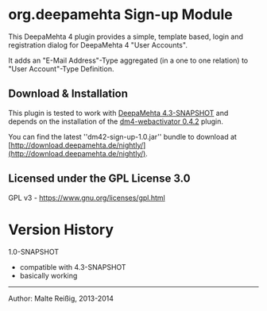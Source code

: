 
# org.deepamehta Sign-up Module

This DeepaMehta 4 plugin provides a simple, template based, login and registration dialog for DeepaMehta 4 "User Accounts".

It adds an "E-Mail Address"-Type aggregated (in a one to one relation) to "User Account"-Type Definition.

## Download & Installation

This plugin is tested to work with [DeepaMehta 4.3-SNAPSHOT](https://github.com/jri/deepamehta) and depends on the installation of the [dm4-webactivator 0.4.2](https://github.com/jri/dm4-webactivator) plugin. 

You can find the latest ''dm42-sign-up-1.0.jar'' bundle to download at [http://download.deepamehta.de/nightly/](http://download.deepamehta.de/nightly/).

## Licensed under the GPL License 3.0

GPL v3 - https://www.gnu.org/licenses/gpl.html

# Version History

1.0-SNAPSHOT

- compatible with 4.3-SNAPSHOT
- basically working

-------------------------------
Author: Malte Reißig, 2013-2014

